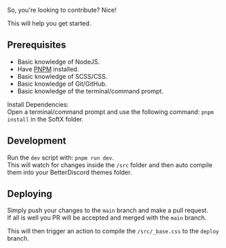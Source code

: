 So, you're looking to contribute? Nice!

This will help you get started.

## Prerequisites

- Basic knowledge of NodeJS.
- Have [PNPM](https://pnpm.io/) installed.
- Basic knowledge of SCSS/CSS.
- Basic knowledge of Git/GitHub.
- Basic knowledge of the terminal/command prompt.

Install Dependencies:  
Open a terminal/command prompt and use the following command: `pnpm install` in the SoftX folder.

## Development

Run the `dev` script with: `pnpm run dev`.  
This will watch for changes inside the `/src` folder and then auto compile them into your BetterDiscord themes folder.

## Deploying

Simply push your changes to the `main` branch and make a pull request.  
If all is well you PR will be accepted and merged with the `main` branch.

This will then trigger an action to compile the `/src/_base.css` to the `deploy` branch.
